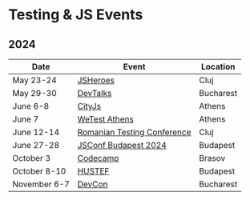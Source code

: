 # Testing & JS Events

## 2024

| Date         | Event                                                                 | Location  |
| ------------ | --------------------------------------------------------------------- | --------- |
| May 23-24    | [JSHeroes](https://jsheroes.io)                                       | Cluj      |
| May 29-30    | [DevTalks](https://www.devtalks.ro)                                   | Bucharest |
| June 6-8     | [CityJs](https://dev.events/conferences/city-js-athens-athens-5-2024) | Athens    |
| June 7       | [WeTest Athens](https://www.wetest-athens.gr)                         | Athens    |
| June 12-14   | [Romanian Testing Conference](https://romaniatesting.ro/)             | Cluj      |
| June 27-28   | [JSConf Budapest 2024](https://ti.to/jsconf-bp/jsconf-budapest-2024)  | Budapest  |
| October 3    | [Codecamp](https://codecamp.ro/conferences/codecamp-brasov/)          | Brasov    |
| October 8-10 | [HUSTEF](https://hustef.hu/program_2024/)                             | Budapest  |
| November 6-7 | [DevCon](https://www.dev-con.ro/)                                     | Bucharest |
